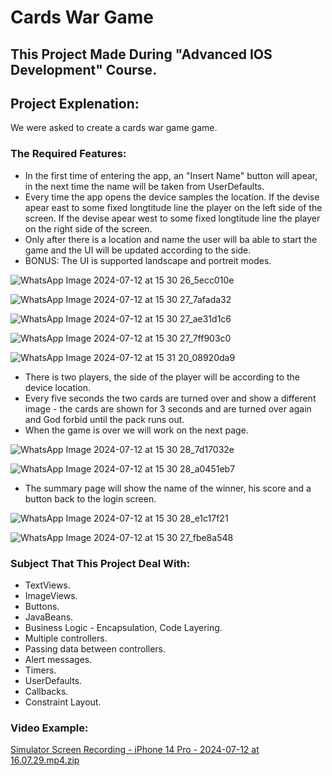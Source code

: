 # Cards War Game

## This Project Made During "Advanced IOS Development" Course.

## Project Explenation:
  We were asked to create a cards war game game.

### The Required Features:
  * In the first time of entering the app, an "Insert Name" button will apear, in the next time the name will be taken from UserDefaults.
  * Every time the app opens the device samples the location.
    If the devise apear east to some fixed longtitude line the player on the left side of the screen.
    If the devise apear west to some fixed longtitude line the player on the right side of the screen.
  * Only after there is a location and name the user will ba able to start the game and the UI will be updated according to the side.
  * BONUS: The UI is supported landscape and portreit modes.

![WhatsApp Image 2024-07-12 at 15 30 26_5ecc010e](https://github.com/user-attachments/assets/a686cac3-f5f8-43c0-9251-e53c4cad2f4e)

![WhatsApp Image 2024-07-12 at 15 30 27_7afada32](https://github.com/user-attachments/assets/c57f0b67-c275-446f-b91e-f818ecb906ec)

![WhatsApp Image 2024-07-12 at 15 30 27_ae31d1c6](https://github.com/user-attachments/assets/0bed78e1-9e8e-4acf-9ab5-878058124708)

![WhatsApp Image 2024-07-12 at 15 30 27_7ff903c0](https://github.com/user-attachments/assets/54f79aca-b42e-4058-99e5-fb1c1b0d6fa9)

![WhatsApp Image 2024-07-12 at 15 31 20_08920da9](https://github.com/user-attachments/assets/16754dcb-f52d-4564-87f1-ce532fb46a3f)

* There is two players, the side of the player will be according to the device location.
* Every five seconds the two cards are turned over and show a different image - the cards are shown for 3 seconds and are turned over again and God forbid until the pack runs out.
* When the game is over we will work on the next page.

![WhatsApp Image 2024-07-12 at 15 30 28_7d17032e](https://github.com/user-attachments/assets/37d1f237-3772-432d-9c87-6566fc32d399)

![WhatsApp Image 2024-07-12 at 15 30 28_a0451eb7](https://github.com/user-attachments/assets/c417ef45-9269-4dba-a24d-2c49093b2887)

* The summary page will show the name of the winner, his score and a button back to the login screen.

![WhatsApp Image 2024-07-12 at 15 30 28_e1c17f21](https://github.com/user-attachments/assets/f0313ad6-aacd-4bb5-9b1d-09db5365d48d)

![WhatsApp Image 2024-07-12 at 15 30 27_fbe8a548](https://github.com/user-attachments/assets/62490e15-38be-4851-873e-e6f0c4f6c23a)

### Subject That This Project Deal With:
  * TextViews.
  * ImageViews.
  * Buttons.
  * JavaBeans.
  * Business Logic - Encapsulation, Code Layering.
  * Multiple controllers.
  * Passing data between controllers.
  * Alert messages.
  * Timers.
  * UserDefaults.
  * Callbacks.
  * Constraint Layout.

### Video Example:
[Simulator Screen Recording - iPhone 14 Pro - 2024-07-12 at 16.07.29.mp4.zip](https://github.com/user-attachments/files/16194475/Simulator.Screen.Recording.-.iPhone.14.Pro.-.2024-07-12.at.16.07.29.mp4.zip)
